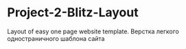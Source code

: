 # Project-2-Blitz-Layout
Layout of easy one page website template. Верстка легкого одностраничного шаблона сайта
